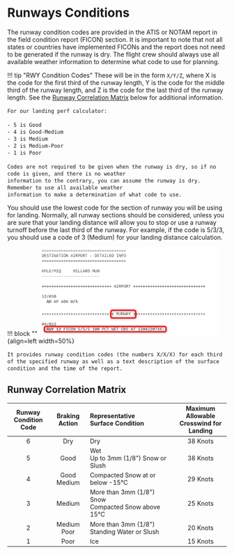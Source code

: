 # Runways Conditions

The runway condition codes are provided in the ATIS or NOTAM report in the field condition report (FICON) section. 
It is important to note that not all states or countries have implemented FICONs and the report does not need to be 
generated if the runway is dry. The flight crew should always use all available weather information to determine 
what code to use for planning.

!!! tip "RWY Condition Codes"
    These will be in the form `X/Y/Z`, where X is the code for the first third of the runway length, Y is the code for the middle third of the runway length, and Z is the code for the last third of the runway length. See the [Runway Correlation Matrix](#runway-correlation-matrix) below for additional information.

    For our landing perf calculator:

    - 5 is Good
    - 4 is Good-Medium
    - 3 is Medium
    - 2 is Medium-Poor
    - 1 is Poor

    Codes are not required to be given when the runway is dry, so if no code is given, and there is no weather 
    information to the contrary, you can assume the runway is dry. Remember to use all available weather 
    information to make a determination of what code to use.

You should use the lowest code for the section of runway you will be using for landing. Normally, all runway sections should be considered, unless you are sure that your landing distance will allow you to stop or use a runway turnoff before the last third of the runway. For example, if the code is 5/3/3, you should use a code of 3 (Medium) for your landing distance calculation.

!!! block ""
    ![Runway Condition](../assets/flying-guide/rwy-condition.png){align=left width=50%}

    It provides runway condition codes (the numbers X/X/X) for each third of the specified runway as well as a text description of the surface condition and the time of the report.

## Runway Correlation Matrix

| Runway<br/> Condition Code |  Braking Action  | Representative<br/> Surface Condition                    | Maximum Allowable<br/> Crosswind for Landing |
|:--------------------------:|:----------------:|:---------------------------------------------------------|:--------------------------------------------:|
|             6              |       Dry        | Dry                                                      |                   38 Knots                   |
|             5              |       Good       | Wet<br/> Up to 3mm (1/8") Snow or Slush                  |                   38 Knots                   |
|             4              | Good<br/> Medium | Compacted Snow at or below -15°C                         |                   29 Knots                   |
|             3              |      Medium      | More than 3mm (1/8") Snow<br/> Compacted Snow above 15°C |                   25 Knots                   |
|             2              | Medium<br/> Poor | More than 3mm (1/8") Standing Water or Slush             |                   20 Knots                   |
|             1              |       Poor       | Ice                                                      |                   15 Knots                   |
